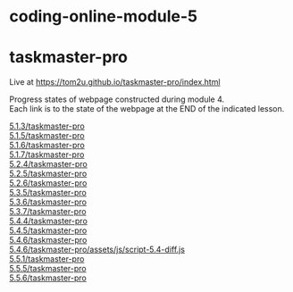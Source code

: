 # coding-online-module-5  
# taskmaster-pro  

Live at https://tom2u.github.io/taskmaster-pro/index.html  

Progress states of webpage constructed during module 4.  
Each link is to the state of the webpage at the END of the indicated lesson.  

[5.1.3/taskmaster-pro](https://tom2u.github.io/coding-online-module-5/5.1.3/taskmaster-pro)  
[5.1.5/taskmaster-pro](https://tom2u.github.io/coding-online-module-5/5.1.5/taskmaster-pro)  
[5.1.6/taskmaster-pro](https://tom2u.github.io/coding-online-module-5/5.1.6/taskmaster-pro)  
[5.1.7/taskmaster-pro](https://tom2u.github.io/coding-online-module-5/5.1.7/taskmaster-pro)  
[5.2.4/taskmaster-pro](https://tom2u.github.io/coding-online-module-5/5.2.4/taskmaster-pro)  
[5.2.5/taskmaster-pro](https://tom2u.github.io/coding-online-module-5/5.2.5/taskmaster-pro)  
[5.2.6/taskmaster-pro](https://tom2u.github.io/coding-online-module-5/5.2.6/taskmaster-pro)  
[5.3.5/taskmaster-pro](https://tom2u.github.io/coding-online-module-5/5.3.5/taskmaster-pro)  
[5.3.6/taskmaster-pro](https://tom2u.github.io/coding-online-module-5/5.3.6/taskmaster-pro)  
[5.3.7/taskmaster-pro](https://tom2u.github.io/coding-online-module-5/5.3.7/taskmaster-pro)  
[5.4.4/taskmaster-pro](https://tom2u.github.io/coding-online-module-5/5.4.4/taskmaster-pro)  
[5.4.5/taskmaster-pro](https://tom2u.github.io/coding-online-module-5/5.4.5/taskmaster-pro)  
[5.4.6/taskmaster-pro](https://tom2u.github.io/coding-online-module-5/5.4.6/taskmaster-pro)  
[5.4.6/taskmaster-pro/assets/js/script-5.4-diff.js](https://github.com/tom2u/coding-online-module-5/blob/master/5.4.6/taskmaster-pro/assets/js/script-5.4-diff.js)  
[5.5.1/taskmaster-pro](https://tom2u.github.io/coding-online-module-5/5.5.1/taskmaster-pro)  
[5.5.5/taskmaster-pro](https://tom2u.github.io/coding-online-module-5/5.5.5/taskmaster-pro)  
[5.5.6/taskmaster-pro](https://tom2u.github.io/coding-online-module-5/5.5.6/taskmaster-pro)  
